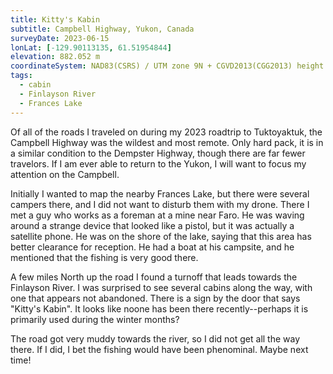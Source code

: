 ```yaml
---
title: Kitty's Kabin
subtitle: Campbell Highway, Yukon, Canada
surveyDate: 2023-06-15
lonLat: [-129.90113135, 61.51954844]
elevation: 882.052 m
coordinateSystem: NAD83(CSRS) / UTM zone 9N + CGVD2013(CGG2013) height
tags:
  - cabin
  - Finlayson River
  - Frances Lake
---
```


Of all of the roads I traveled on during my 2023 roadtrip to Tuktoyaktuk, the Campbell Highway was the wildest and most remote. Only hard pack, it is in a similar condition to the Dempster Highway, though there are far fewer travelors. If I am ever able to return to the Yukon, I will want to focus my attention on the Campbell.

Initially I wanted to map the nearby Frances Lake, but there were several campers there, and I did not want to disturb them with my drone. There I met a guy who works as a foreman at a mine near Faro. He was waving around a strange device that looked like a pistol, but it was actually a satellite phone. He was on the shore of the lake, saying that this area has better clearance for reception. He had a boat at his campsite, and he mentioned that the fishing is very good there.

A few miles North up the road I found a turnoff that leads towards the Finlayson River. I was surprised to see several cabins along the way, with one that appears not abandoned. There is a sign by the door that says "Kitty's Kabin". It looks like noone has been there recently--perhaps it is primarily used during the winter months?

The road got very muddy towards the river, so I did not get all the way there. If I did, I bet the fishing would have been phenominal. Maybe next time!
